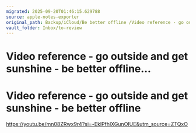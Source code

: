 ```yaml
---
migrated: 2025-09-20T01:46:15.629788
source: apple-notes-exporter
original_path: Backup/iCloud/Be better offline /Video reference - go outside and get sunshine - be better offline….md
vault_folder: Inbox/to-review
---
```

# Video reference - go outside and get sunshine - be better offline…

# Video reference - go outside and get sunshine - be better offline 

https://youtu.be/mn08ZRwx9r4?si=-EklPfhlXGunOIUE&utm_source=ZTQxO

